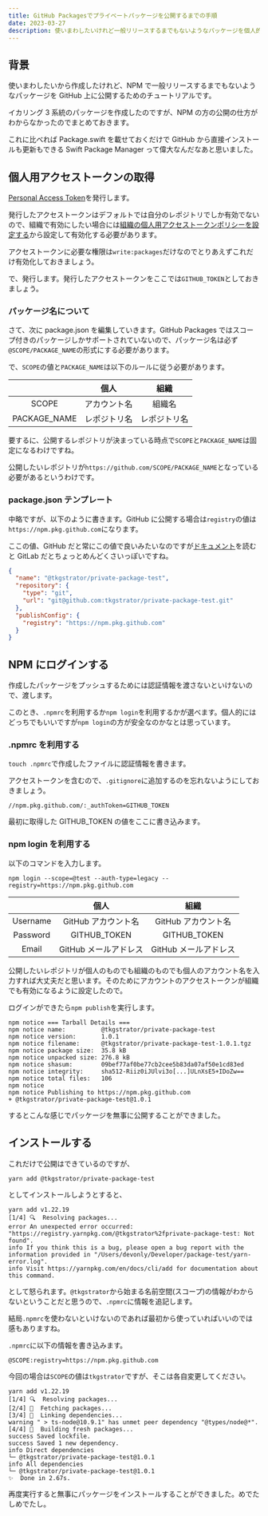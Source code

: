 ```yaml
---
title: GitHub Packagesでプライベートパッケージを公開するまでの手順
date: 2023-03-27
description: 使いまわしたいけれど一般リリースするまでもないようなパッケージを個人的に利用したい場合のチュートリアルです
---
```


## 背景

使いまわしたいから作成したけれど、NPM で一般リリースするまでもないようなパッケージを GitHub 上に公開するためのチュートリアルです。

イカリング 3 系統のパッケージを作成したのですが、NPM の方の公開の仕方がわからなかったのでまとめておきます。

これに比べれば Package.swift を載せておくだけで GitHub から直接インストールも更新もできる Swift Package Manager って偉大なんだなあと思いました。

## 個人用アクセストークンの取得

[Personal Access Token](https://github.com/settings/tokens)を発行します。

発行したアクセストークンはデフォルトでは自分のレポジトリでしか有効でないので、組織で有効にしたい場合には[組織の個人用アクセストークンポリシーを設定する](https://docs.github.com/ja/organizations/managing-programmatic-access-to-your-organization/setting-a-personal-access-token-policy-for-your-organization#restricting-access-by-personal-access-tokens-classic)から設定して有効化する必要があります。

アクセストークンに必要な権限は`write:packages`だけなのでとりあえずこれだけ有効化しておきましょう。

で、発行します。発行したアクセストークンをここでは`GITHUB_TOKEN`としておきましょう。

### パッケージ名について

さて、次に package.json を編集していきます。GitHub Packages ではスコープ付きのパッケージしかサポートされていないので、パッケージ名は必ず`@SCOPE/PACKAGE_NAME`の形式にする必要があります。

で、`SCOPE`の値と`PACKAGE_NAME`は以下のルールに従う必要があります。

|              |     個人     |     組織     |
| :----------: | :----------: | :----------: |
|    SCOPE     | アカウント名 |    組織名    |
| PACKAGE_NAME | レポジトリ名 | レポジトリ名 |

要するに、公開するレポジトリが決まっている時点で`SCOPE`と`PACKAGE_NAME`は固定になるわけですね。

公開したいレポジトリが`https://github.com/SCOPE/PACKAGE_NAME`となっている必要があるというわけです。

### package.json テンプレート

中略ですが、以下のように書きます。GitHub に公開する場合は`registry`の値は`https://npm.pkg.github.com`になります。

ここの値、GitHub だと常にこの値で良いみたいなのですが[ドキュメント](https://docs.gitlab.com/ee/user/packages/npm_registry/)を読むと GitLab だとちょっとめんどくさいっぽいですね。

```json
{
  "name": "@tkgstrator/private-package-test",
  "repository": {
    "type": "git",
    "url": "git@github.com:tkgstrator/private-package-test.git"
  },
  "publishConfig": {
    "registry": "https://npm.pkg.github.com"
  }
}
```

## NPM にログインする

作成したパッケージをプッシュするためには認証情報を渡さないといけないので、渡します。

このとき、`.npmrc`を利用するか`npm login`を利用するかが選べます。個人的にはどっちでもいいですが`npm login`の方が安全なのかなとは思っています。

### .npmrc を利用する

`touch .npmrc`で作成したファイルに認証情報を書きます。

アクセストークンを含むので、`.gitignore`に追加するのを忘れないようにしておきましょう。

```
//npm.pkg.github.com/:_authToken=GITHUB_TOKEN
```

最初に取得した GITHUB_TOKEN の値をここに書き込みます。

### npm login を利用する

以下のコマンドを入力します。

```
npm login --scope=@test --auth-type=legacy --registry=https://npm.pkg.github.com
```

|          |         個人          |         組織          |
| :------: | :-------------------: | :-------------------: |
| Username |  GitHub アカウント名  |  GitHub アカウント名  |
| Password |     GITHUB_TOKEN      |     GITHUB_TOKEN      |
|  Email   | GitHub メールアドレス | GitHub メールアドレス |

公開したいレポジトリが個人のものでも組織のものでも個人のアカウント名を入力すれば大丈夫だと思います。そのためにアカウントのアクセストークンが組織でも有効になるように設定したので。

ログインができたら`npm publish`を実行します。

```
npm notice === Tarball Details ===
npm notice name:          @tkgstrator/private-package-test
npm notice version:       1.0.1
npm notice filename:      @tkgstrator/private-package-test-1.0.1.tgz
npm notice package size:  35.8 kB
npm notice unpacked size: 276.8 kB
npm notice shasum:        09bef77af0be77cb2cee5b83da07af50e1cd83ed
npm notice integrity:     sha512-Riiz0iJUlvi3o[...]ULnXsE5+IDoZw==
npm notice total files:   106
npm notice
npm notice Publishing to https://npm.pkg.github.com
+ @tkgstrator/private-package-test@1.0.1
```

するとこんな感じでパッケージを無事に公開することができました。

## インストールする

これだけで公開はできているのですが、

```
yarn add @tkgstrator/private-package-test
```

としてインストールしようとすると、

```
yarn add v1.22.19
[1/4] 🔍  Resolving packages...
error An unexpected error occurred: "https://registry.yarnpkg.com/@tkgstrator%2fprivate-package-test: Not found".
info If you think this is a bug, please open a bug report with the information provided in "/Users/devonly/Developer/package-test/yarn-error.log".
info Visit https://yarnpkg.com/en/docs/cli/add for documentation about this command.
```

として怒られます。`@tkgstrator`から始まる名前空間(スコープ)の情報がわからないということだと思うので、`.npmrc`に情報を追記します。

結局`.npmrc`を使わないといけないのであれば最初から使っていればいいのでは感もありますね。

`.npmrc`に以下の情報を書き込みます。

```
@SCOPE:registry=https://npm.pkg.github.com
```

今回の場合は`SCOPE`の値は`tkgstrator`ですが、そこは各自変更してください。

```
yarn add v1.22.19
[1/4] 🔍  Resolving packages...
[2/4] 🚚  Fetching packages...
[3/4] 🔗  Linking dependencies...
warning " > ts-node@10.9.1" has unmet peer dependency "@types/node@*".
[4/4] 🔨  Building fresh packages...
success Saved lockfile.
success Saved 1 new dependency.
info Direct dependencies
└─ @tkgstrator/private-package-test@1.0.1
info All dependencies
└─ @tkgstrator/private-package-test@1.0.1
✨  Done in 2.67s.
```

再度実行すると無事にパッケージをインストールすることができました。めでたしめでたし。
